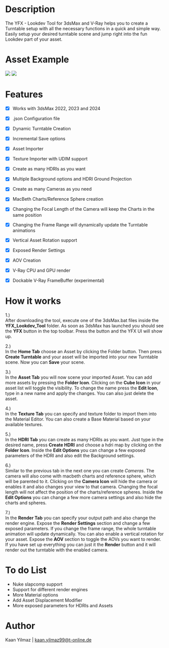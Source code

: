 # Description

The YFX - Lookdev Tool for 3dsMax and V-Ray helps you to create a Turntable setup with all the necessary functions in a quick and simple way. Easily setup your desired turntable scene and jump right into the fun Lookdev part of your asset.

# Asset Example
[![](https://pouch.jumpshare.com/preview/x6ZvJSdmp7wbmzE6SpdCvBBDeQqvoy58b8TkViqGB5Zw2qOZfE6tAVBIAoTccmWB3TA_CwPmw6qn_KvwVpx27OT13FYvCTNItZ0oPSkH8ts)](https://vimeo.com/951345783/7e94697cd7?share=copy)
[![](https://pouch.jumpshare.com/preview/01qXeLuE0p1dLL5Fo7fSQMBEMzPJ_jWX_Ybas9bbrwclukjB2GcHG4Q32BKmRAagcAi-YJbcNn0hYL1TKPKiRuNHVubqdj4gFwViQJUQHBg)](https://vimeo.com/951768034/231d72b232?share=copy)

# Features

 - [x] Works with 3dsMax 2022, 2023 and 2024
 - [x] .json Configuration file
 - [x] Dynamic Turntable Creation
 - [x] Incremental Save options
 - [x] Asset Importer
 - [x] Texture Importer with UDIM support
 - [x] Create as many HDRIs as you want
 - [x] Multiple Background options and HDRI Ground Projection
 - [x] Create as many Cameras as you need
 - [x] MacBeth Charts/Reference Sphere creation
 - [x] Changing the Focal Length of the Camera will keep the Charts in the same position
 - [x] Changing the Frame Range will dynamically update the Turntable animations
 - [x] Vertical Asset Rotation support
 - [x] Exposed Render Settings
 - [x] AOV Creation
 - [x] V-Ray CPU and GPU render
 - [x] Dockable V-Ray FrameBuffer (experimental)
 

# How it works

1.) </br>
After downloading the tool, execute one of the 3dsMax.bat files inside the **YFX_Lookdev_Tool** folder. As soon as 3dsMax has launched you should see the **YFX** button in the top toolbar. Press the button and the YFX UI will show up.

2.) </br>
In the **Home Tab** choose an Asset by clicking the Folder button. Then press **Create Turntable** and your asset will be imported into your new Turntable scene. Now you can **Save** your scene.

3.) </br>
In the **Asset Tab** you will now scene your imported Asset. You can add more assets by pressing the **Folder Icon**. Clicking on the **Cube Icon** in your asset list will toggle the visibility. To change the name press the **Edit Icon**, type in a new name and apply the changes. You can also just delete the asset.

4.) </br>
In the **Texture Tab** you can specify and texture folder to import them into the Material Editor. You can also create a Base Material based on your available textures.

5.) </br>
In the **HDRI Tab** you can create as many HDRIs as you want. Just type in the desired name, press **Create HDRI** and choose a hdri map by clicking on the **Folder Icon**. Inside the **Edit Options** you can change a few exposed parameters of the HDRI and also edit the Background settings.

6.) </br>
Similar to the previous tab in the next one you can create *Cameras*. The camera will also come with macbeth charts and reference sphere, which will be parented to it. Clicking on the **Camera Icon** will hide the camera or enables it and also changes your view to that camera.
Changing the focal length will not affect the position of the charts/reference spheres. Inside the **Edit Options** you can change a few more camera settings and also hide the charts and spheres.

7.) </br>
In the **Render Tab** you can specify your output path and also change the render engine. Expose the **Render Settings** section and change a few exposed parameters. If you change the frame range, the whole turntable animation will update dynamically. You can also enable a vertical rotation for your asset.
Expose the **AOV** section to toggle the AOVs you want to render.
If you have set up everything you can just it the **Render** button and it will render out the turntable with the enabled camera.

# To do List

- Nuke slapcomp support
- Support for different render engines
- More Material options
- Add Asset Displacement Modifier
- More exposed parameters for HDRIs and Assets

# Author

Kaan Yilmaz | kaan.yilmaz99@t-online.de
